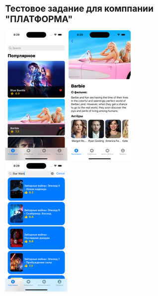 # Тестовое задание для комппании "ПЛАТФОРМА"


<img src="https://github.com/allmycalifornia/TMDBPlatformTestTask/blob/main/TBDMPlatformTestTask.xcodeproj/Simulator%20Screenshot%20-%20iPhone%2014%20Pro%20-%202023-09-18%20at%2020.29.23.png"
width="200" height="420">
<img src="https://github.com/allmycalifornia/TMDBPlatformTestTask/blob/main/TBDMPlatformTestTask.xcodeproj/Simulator%20Screenshot%20-%20iPhone%2014%20Pro%20-%202023-09-18%20at%2020.29.37.png"
width="200" height="420">
<img src="https://github.com/allmycalifornia/TMDBPlatformTestTask/blob/main/TBDMPlatformTestTask.xcodeproj/Simulator%20Screenshot%20-%20iPhone%2014%20Pro%20-%202023-09-18%20at%2020.30.03.png"
width="200" height="420">
